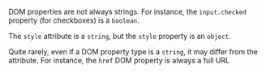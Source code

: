DOM properties are not always strings. For instance, the `input.checked` 
property (for checkboxes) is a `boolean`.

The `style` attribute is a `string`, but the `style` property is an `object`.

Quite rarely, even if a DOM property type is a `string`, it may differ from the attribute. For instance, the `href` DOM property is always a full URL